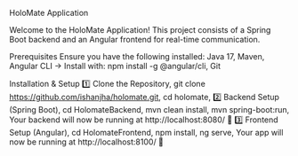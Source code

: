 HoloMate Application

Welcome to the HoloMate Application! This project consists of a Spring Boot backend and an Angular frontend for real-time communication.


Prerequisites
    Ensure you have the following installed:
      Java 17, 
      Maven, 
      Angular CLI → Install with:
          npm install -g @angular/cli,
      Git 

Installation & Setup
    1️⃣ Clone the Repository,
        git clone https://github.com/ishanjha/holomate.git,
        cd holomate,
    2️⃣ Backend Setup (Spring Boot),
        cd HolomateBackend,
         mvn clean install,
         mvn spring-boot:run,
        Your backend will now be running at http://localhost:8080/ 🎉
    3️⃣ Frontend Setup (Angular),
        cd HolomateFrontend,
        npm install,
        ng serve,
      Your app will now be running at http://localhost:8100/ 🎉


